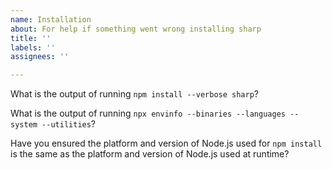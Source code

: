 ```yaml
---
name: Installation
about: For help if something went wrong installing sharp
title: ''
labels: ''
assignees: ''

---
```


What is the output of running `npm install --verbose sharp`?

What is the output of running `npx envinfo --binaries --languages --system --utilities`?

Have you ensured the platform and version of Node.js used for `npm install` is the same as the platform and version of Node.js used at runtime?
